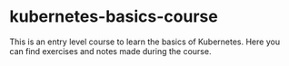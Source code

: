 # kubernetes-basics-course
This is an entry level course to learn the basics of Kubernetes. Here you can find exercises and notes made during the course.
